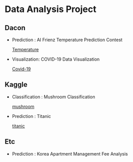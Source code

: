 # Data Analysis Project

## Dacon 

* Prediction :  AI Frienz Temperature Prediction Contest

  [Temperature](https://dacon.io/competitions/official/235590/overview/)

* Visualization: COVID-19 Data Visualization

  [Covid-19](https://dacon.io/competitions/official/235590/overview/)



## Kaggle

* Classification : Mushroom Classification

   [mushroom](https://www.kaggle.com/uciml/mushroom-classification)

* Prediction : Titanic

  [titanic](https://www.kaggle.com/c/titanic)



## Etc

* Prediction : Korea Apartment Management Fee Analysis
